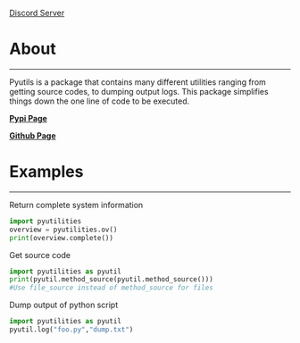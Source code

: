 [Discord Server](https://discord.gg/tb4XFNA9xK)

# About
---

Pyutils is a package that contains many different utilities ranging from getting source codes, to dumping output logs. This package simplifies things down the one line of code to be executed.

**[Pypi Page](https://pypi.org/project/pyutils-cr/)**

**[Github Page](https://github.com/GoodMusic8596/pythonutilities)**

# Examples
---

Return complete system information
```py
import pyutilities
overview = pyutilities.ov()
print(overview.complete())
```
Get source code
```py
import pyutilities as pyutil
print(pyutil.method_source(pyutil.method_source()))
#Use file_source instead of method_source for files
```

Dump output of python script
```py
import pyutilities as pyutil
pyutil.log("foo.py","dump.txt")
```